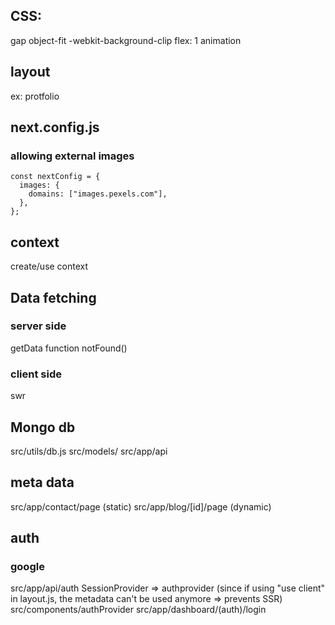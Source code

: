 ## CSS:

gap
object-fit
-webkit-background-clip
flex: 1
animation

## layout

ex: protfolio

## next.config.js

### allowing external images

```
const nextConfig = {
  images: {
    domains: ["images.pexels.com"],
  },
};
```

## context

create/use context

## Data fetching

### server side

getData function
notFound()

### client side

swr

## Mongo db

src/utils/db.js
src/models/
src/app/api

## meta data

src/app/contact/page (static)
src/app/blog/[id]/page (dynamic)

## auth

### google

src/app/api/auth
SessionProvider => authprovider (since if using "use client" in layout.js, the metadata can't be used anymore => prevents SSR)
src/components/authProvider
src/app/dashboard/(auth)/login
